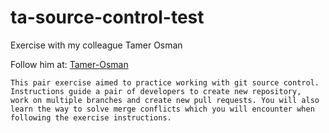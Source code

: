 # ta-source-control-test

Exercise with my colleague Tamer Osman
  
  Follow him at: [Tamer-Osman](https://github.com/tamer4osman)

```
This pair exercise aimed to practice working with git source control. 
Instructions guide a pair of developers to create new repository, 
work on multiple branches and create new pull requests. You will also 
learn the way to solve merge conflicts which you will encounter when 
following the exercise instructions.
```
